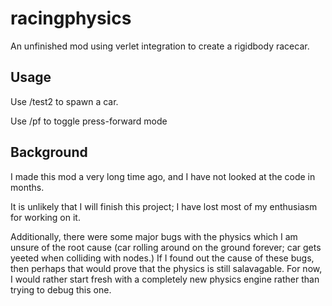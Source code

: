 # racingphysics

An unfinished mod using verlet integration to create a rigidbody racecar.

## Usage

Use /test2 to spawn a car.

Use /pf to toggle press-forward mode

## Background

I made this mod a very long time ago, and I have not looked at the code in months.

It is unlikely that I will finish this project; I have lost most of my enthusiasm for working on it.

Additionally, there were some major bugs with the physics which I am unsure of the root cause (car rolling around on the ground forever; car gets yeeted when colliding with nodes.) If I found out the cause of these bugs, then perhaps that would prove that the physics is still salavagable. For now, I would rather start fresh with a completely new physics engine rather than trying to debug this one.

